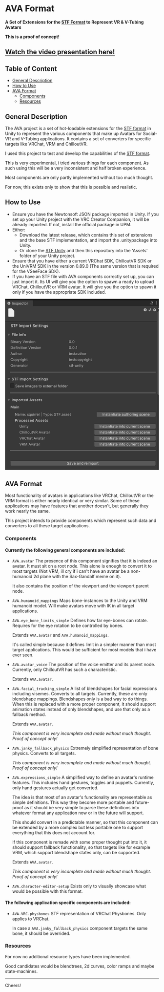 # AVA Format
**A Set of Extensions for the [STF Format](https://github.com/emperorofmars/stf-unity) to Represent VR & V-Tubing Avatars**

**This is a proof of concept!**

## [Watch the video presentation here!]()

## Table of Content
- [General Description](#general-description)
- [How to Use](#how-to-use)
- [AVA Format](#ava-format)
	- [Components](#components)
	- [Resources](#resources)

## General Description

The AVA project is a set of hot-loadable extensions for the [STF format](https://github.com/emperorofmars/stf-unity) in Unity to represent the various components that make up Avatars for Social-VR and V-Tubing applications.
It contains a set of converters for specific targets like VRChat, VRM and ChilloutVR.

I used this project to test and develop the capabilities of the [STF format](https://github.com/emperorofmars/stf-unity).

This is very experimental, i tried various things for each component. As such using this will be a very inconsistent and half broken experience.

Most components are only partly implemented without too much thought.

For now, this exists only to show that this is possible and realistic.

## How to Use
- Ensure you have the Newtonsoft JSON package imported in Unity. If you set up your Unity project with the VRC Creator Companion, it will be already imported. If not, install the official package in UPM.
- Either:
	- Download the latest release, which contains this set of extensions and the base STF implementation, and import the .unitypackage into Unity.
	- Or clone the [STF Unity](https://github.com/emperorofmars/stf-unity) and then this repository into the 'Assets' folder of your Unity project.
- Ensure that you have either a current VRChat SDK, ChilloutVR SDK or the UniVRM SDK in the version 0.89.0 (The same version that is required for the VSeeFace SDK).
- If you have an STF file with AVA components correctly set up, you can just import it. Its UI will give you the option to spawn a ready to upload VRChat, ChilloutVR or VRM avatar. It will give you the option to spawn it only if you have the appropriate SDK included.

![Screenshot of an STF file's inspector in Unity with this project's extension included.](./doc/img/import_settings.png)

## AVA Format
Most functionality of avatars in applications like VRChat, ChilloutVR or the VRM format is either nearly identical or very similar. Some of these applications may have features that another doesn't, but generally they work nearly the same.

This project intends to provide components which represent such data and converters to all these target applications.

### Components
#### Currently the following general components are included:
- `AVA.avatar`
	The presence of this component signifies that it is indeed an avatar. It must sit on a root node. This alone is enough to convert it to most targets (Not VRM, ill cry if i can't have an avatar be a non-humanoid 2d plane with the Sax-Gandalf meme on it).

	It also contains the position of the viewport and the viewport parent node.
- `AVA.humanoid_mappings`
	Maps bone-instances to the Unity and VRM humanoid model. Will make avatars move with IK in all target applications.
- `AVA.eye_bone_limits_simple`
	Defines how far eye-bones can rotate. Requires for the eye rotation to be controlled by bones.

	Extends `AVA.avatar` and `AVA.humanoid_mappings`.

	It's called simple because it defines limit in a simpler manner than most target applications. This would be sufficient for most models that i have ever seen.
- `AVA.avatar_voice`
	The position of the voice emitter and its parent node. Currently, only ChilloutVR has such a characteristic.

	Extends `AVA.avatar`.
- `AVA.facial_tracking_simple`
	A list of blendshapes for facial expressions including visemes. Converts to all targets.
	Currently, these are only blendshape mappings. Blendshapes only is a bad way to do things. When this is replaced with a more proper component, it should support animation states instead of only blendshapes, and use that only as a fallback method.
	
	Extends `AVA.avatar`.

	*This component is very incomplete and made without much thought. Proof of concept only!*
- `AVA.janky_fallback_physics`
	Extremely simplified representation of bone physics. Converts to all targets.

	*This component is very incomplete and made without much thought. Proof of concept only!*
- `AVA.expressions_simple`
	A simplified way to define an avatar's runtime features. This includes hand gestures, toggles and puppets.
	Currently, only hand gestures actually get converted.

	The idea is that most of an avatar's functionality are representable as simple definitions. This way they become more portable and future-proof as it should be very simple to parse these definitions into whatever format any application now or in the future will support.

	This should convert in a predictable manner, so that this component can be extended by a more complex but less portable one to support everything that this does not account for.

	If this component is remade with some proper thought put into it, it should support fallback functionality, so that targets like for example VRM, which support blendshape states only, can be supported.

	Extends `AVA.avatar`.

	*This component is very incomplete and made without much thought. Proof of concept only!*
- `AVA.character-editor-setup`
	Exists only to visually showcase what would be possible with this format.

#### The following application specific components are included:
- `AVA.VRC.physbones`
	STF representation of VRChat Physbones. Only applies to VRChat.

	In case a `AVA.janky_fallback_physics` component targets the same bone, it should be overrided.

### Resources
For now no additional resource types have been implemented.

Good candidates would be blendtrees, 2d curves, color ramps and maybe state-machines.


---

Cheers!

